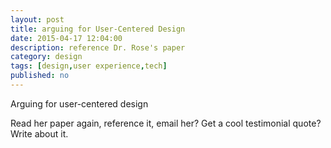 ```yaml
---
layout: post
title: arguing for User-Centered Design
date: 2015-04-17 12:04:00
description: reference Dr. Rose's paper
category: design
tags: [design,user experience,tech] 
published: no
---
```

Arguing for user-centered design

Read her paper again, reference it, email her? Get a cool testimonial quote? Write about it.